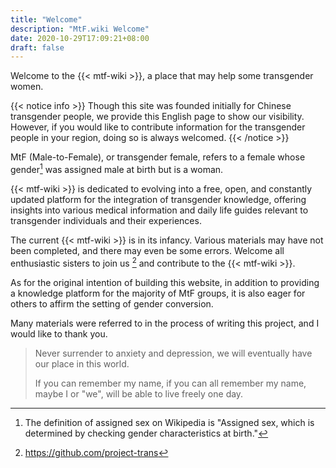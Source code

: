 ```yaml
---
title: "Welcome"
description: "MtF.wiki Welcome"
date: 2020-10-29T17:09:21+08:00
draft: false
---
```


Welcome to the {{< mtf-wiki >}}, a place that may help some transgender women.

{{< notice info >}}
Though this site was founded initially for Chinese transgender people, we provide this English page to show our visibility. However, if you would like to contribute information for the transgender people in your region, doing so is always welcomed.
{{< /notice >}}

MtF (Male-to-Female), or transgender female, refers to a female whose gender[^1] was assigned male at birth but is a woman.

{{< mtf-wiki >}} is dedicated to evolving into a free, open, and constantly updated platform for the integration of transgender knowledge, offering insights into various medical information and daily life guides relevant to transgender individuals and their experiences.

The current {{< mtf-wiki >}} is in its infancy. Various materials may have not been completed, and there may even be some errors. Welcome all enthusiastic sisters to join us [^2] and contribute to the {{< mtf-wiki >}}.

As for the original intention of building this website, in addition to providing a knowledge platform for the majority of MtF groups, it is also eager for others to affirm the setting of gender conversion.

Many materials were referred to in the process of writing this project, and I would like to thank you.

> Never surrender to anxiety and depression, we will eventually have our place in this world.
>
> If you can remember my name, if you can all remember my name, maybe I or "we", will be able to live freely one day.

[^1]: The definition of assigned sex on Wikipedia is "Assigned sex, which is determined by checking gender characteristics at birth."

[^2]: https://github.com/project-trans
